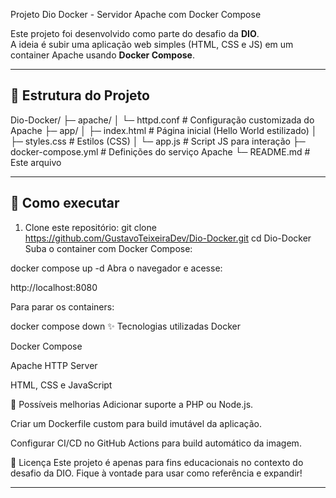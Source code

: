 Projeto Dio Docker - Servidor Apache com Docker Compose

Este projeto foi desenvolvido como parte do desafio da **DIO**.  
A ideia é subir uma aplicação web simples (HTML, CSS e JS) em um container Apache usando **Docker Compose**.  

---

## 📂 Estrutura do Projeto

Dio-Docker/
├─ apache/
│ └─ httpd.conf # Configuração customizada do Apache
├─ app/
│ ├─ index.html # Página inicial (Hello World estilizado)
│ ├─ styles.css # Estilos (CSS)
│ └─ app.js # Script JS para interação
├─ docker-compose.yml # Definições do serviço Apache
└─ README.md # Este arquivo

---

## 🐳 Como executar

1. Clone este repositório:
   git clone https://github.com/GustavoTeixeiraDev/Dio-Docker.git
   cd Dio-Docker
Suba o container com Docker Compose:

docker compose up -d
Abra o navegador e acesse:

http://localhost:8080

Para parar os containers:

docker compose down
✨ Tecnologias utilizadas
Docker

Docker Compose

Apache HTTP Server

HTML, CSS e JavaScript

🔧 Possíveis melhorias
Adicionar suporte a PHP ou Node.js.

Criar um Dockerfile custom para build imutável da aplicação.

Configurar CI/CD no GitHub Actions para build automático da imagem.

📜 Licença
Este projeto é apenas para fins educacionais no contexto do desafio da DIO.
Fique à vontade para usar como referência e expandir!

---
